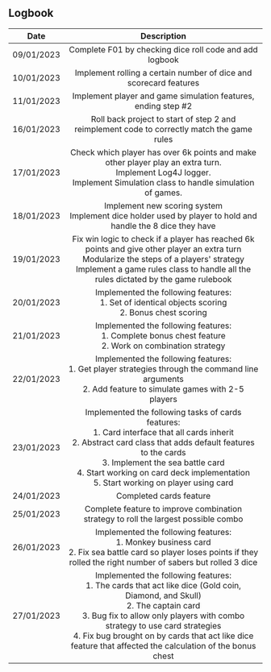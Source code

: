 ## Logbook

| Date | Description |
| :-:  |:-:  |
| 09/01/2023   | Complete F01 by checking dice roll code and add logbook |
| 10/01/2023   | Implement rolling a certain number of dice and scorecard features |
| 11/01/2023   | Implement player and game simulation features, ending step #2 |
| 16/01/2023   | Roll back project to start of step 2 and reimplement code to correctly match the game rules |
| 17/01/2023   | Check which player has over 6k points and make other player play an extra turn. <br />Implement Log4J logger. <br />Implement Simulation class to handle simulation of games. |
| 18/01/2023   | Implement new scoring system <br/>Implement dice holder used by player to hold and handle the 8 dice they have |
| 19/01/2023   | Fix win logic to check if a player has reached 6k points and give other player an extra turn<br/>Modularize the steps of a players' strategy<br/>Implement a game rules class to handle all the rules dictated by the game rulebook |
| 20/01/2023   | Implemented the following features:<br/>1. Set of identical objects scoring<br/>2. Bonus chest scoring  |
| 21/01/2023   | Implemented the following features:<br/>1. Complete bonus chest feature<br/>2. Work on combination strategy |
| 22/01/2023   | Implemented the following features:<br/>1. Get player strategies through the command line arguments<br/>2. Add feature to simulate games with 2-5 players |
| 23/01/2023   | Implemented the following tasks of cards features:<br/>1. Card interface that all cards inherit<br/>2. Abstract card class that adds default features to the cards<br/>3. Implement the sea battle card<br/>4. Start working on card deck implementation<br/>5. Start working on player using card |
| 24/01/2023   | Completed cards feature |
| 25/01/2023   | Complete feature to improve combination strategy to roll the largest possible combo |
| 26/01/2023   | Implemented the following features:<br/>1. Monkey business card<br/>2. Fix sea battle card so player loses points if they rolled the right number of sabers but rolled 3 dice |
| 27/01/2023   | Implemented the following features:<br/>1. The cards that act like dice (Gold coin, Diamond, and Skull)<br/>2. The captain card<br/>3. Bug fix to allow only players with combo strategy to use card strategies<br/>4. Fix bug brought on by cards that act like dice feature that affected the calculation of the bonus chest |